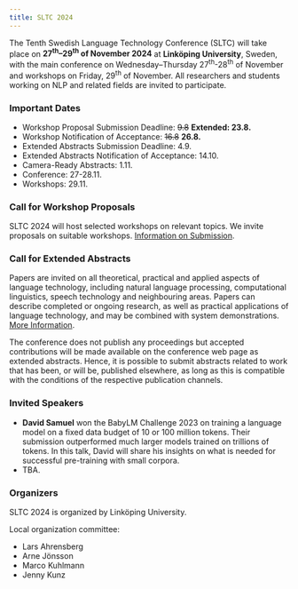 ```yaml
---
title: SLTC 2024
---
```


The Tenth Swedish Language Technology Conference (SLTC) will take place on **27<sup>th</sup>–29<sup>th</sup> of November 2024** at **Linköping University**, Sweden, with the main conference on Wednesday–Thursday 27<sup>th</sup>-28<sup>th</sup> of November and workshops on Friday, 29<sup>th</sup> of November. All researchers and students working on NLP and related fields are invited to participate. 

### Important Dates

* Workshop Proposal Submission Deadline: ~~9.8~~ **Extended: 23.8.**
* Workshop Notification of Acceptance: ~~16.8~~ **26.8.**
* Extended Abstracts Submission Deadline: 4.9.
* Extended Abstracts Notification of Acceptance: 14.10.
* Camera-Ready Abstracts: 1.11. 
* Conference: 27-28.11. 
* Workshops: 29.11. 

### Call for Workshop Proposals

SLTC 2024 will host selected workshops on relevant topics. We invite proposals on suitable workshops. [Information on Submission](cfw).

### Call for Extended Abstracts

Papers are invited on all theoretical, practical and applied aspects of language technology, including natural language processing, computational linguistics, speech technology and neighbouring areas. Papers can describe completed or ongoing research, as well as practical applications of language technology, and may be combined with system demonstrations. [More Information](cfp).

The conference does not publish any proceedings but accepted contributions will be made available on the conference web page as extended abstracts. Hence, it is possible to submit abstracts related to work that has been, or will be, published elsewhere, as long as this is compatible with the conditions of the respective publication channels.

### Invited Speakers

* **David Samuel** won the BabyLM Challenge 2023 on training a language model on a fixed data budget of 10 or 100 million tokens. Their submission outperformed much larger models trained on trillions of tokens. In this talk, David will share his insights on what is needed for successful pre-training with small corpora. 
* TBA.

### Organizers 

SLTC 2024 is organized by Linköping University.  

Local organization committee: 
* Lars Ahrensberg
* Arne Jönsson
* Marco Kuhlmann
* Jenny Kunz

